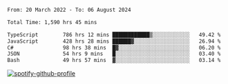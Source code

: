<!--START_SECTION:waka-->

```txt
From: 20 March 2022 - To: 06 August 2024

Total Time: 1,590 hrs 45 mins

TypeScript        786 hrs 12 mins ████████████▒░░░░░░░░░░░░   49.42 %
JavaScript        428 hrs 28 mins ██████▓░░░░░░░░░░░░░░░░░░   26.94 %
C#                98 hrs 38 mins  █▓░░░░░░░░░░░░░░░░░░░░░░░   06.20 %
JSON              54 hrs 9 mins   █░░░░░░░░░░░░░░░░░░░░░░░░   03.40 %
Bash              49 hrs 57 mins  ▓░░░░░░░░░░░░░░░░░░░░░░░░   03.14 %
```

<!--END_SECTION:waka-->
[![spotify-github-profile](https://spotify-github-profile.vercel.app/api/view?uid=c00zprrvy9xiloa9qnco3hmng&cover_image=true&theme=novatorem&show_offline=false&background_color=121212&bar_color=53b14f&bar_color_cover=false)](https://spotify-github-profile.vercel.app/api/view?uid=c00zprrvy9xiloa9qnco3hmng&redirect=true)



